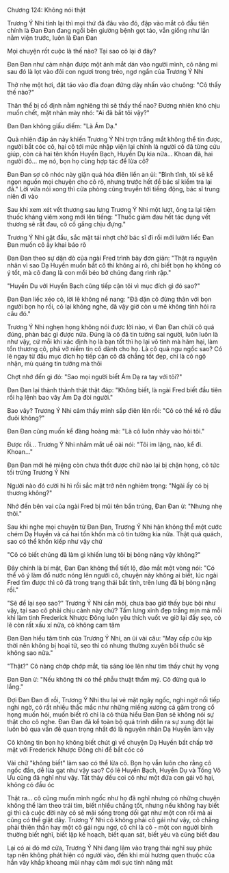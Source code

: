 




Chương 124: Không nói thật

Trương Ý Nhi tỉnh lại thì mọi thứ đã đâu vào đó, đập vào mắt cô đầu tiên chính là Đan Đan đang ngồi bên giường bệnh gọt táo, vẫn giống như lần nằm viện trước, luôn là Đan Đan

Mọi chuyện rốt cuộc là thế nào? Tại sao cô lại ở đây?

Đan Đan như cảm nhận được một ánh mắt dán vào người mình, cô nâng mi sau đó là lọt vào đôi con ngươi trong trẻo, ngơ ngẩn của Trương Ý Nhi

Thở nhẹ một hơi, đặt táo vào đĩa đoạn đứng dậy nhấn vào chuông: "Cô thấy thế nào?"

Thân thể bị cố định nằm nghiêng thì sẽ thấy thế nào? Đương nhiên khó chịu muốn chết, mặt nhăn mày nhó: "Ai đã bắt tôi vậy?"

Đan Đan không giấu diếm: "Là Ám Dạ."

Quả nhiên đáp án này khiến Trương Ý Nhi trợn trắng mắt không thể tin được, người bắt cóc cô, hại cô tới mức nhập viện lại chính là người cô đã từng cứu giúp, còn cả hai tên khốn Huyền Bạch, Huyền Dụ kia nữa... Khoan đã, hai người đó... mẹ nó, bọn họ cùng hợp tác để lừa cô?


Đan Đan sợ cô nhóc này giận quá hóa điên liền an ủi: "Bình tĩnh, tôi sẽ kể ngọn nguồn mọi chuyện cho cô rõ, nhưng trước hết để bác sĩ kiểm tra lại đã." Lời vừa nói xong thì cửa phòng cũng truyền tới tiếng động, bác sĩ trung niên đi vào

Sau khi xem xét vết thương sau lưng Trương Ý Nhi một lượt, ông ta lại tiêm thuốc kháng viêm xong mới lên tiếng: "Thuốc giảm đau hết tác dụng vết thương sẽ rất đau, cô cố gắng chịu đựng."

Trương Ý Nhi gật đầu, sắc mặt tái nhợt chờ bác sĩ đi rồi mới lườm liếc Đan Đan muốn cô ấy khai báo rõ

Đan Đan theo sự dặn dò của ngài Fred trình bày đơn giản: "Thật ra nguyên nhân vì sao Dạ Huyền muốn bắt cô thì không ai rõ, chỉ biết bọn họ không có ý tốt, mà cô đang là con mồi béo bở chúng đang rình rập."

"Huyền Dụ với Huyền Bạch cũng tiếp cận tôi vì mục đích gì đó sao?"

Đan Đan liếc xéo cô, lời lẽ không nể nang: "Đã dặn cô đừng thân với bọn người bọn họ rồi, cô lại không nghe, đã vậy giờ còn u mê không tỉnh hỏi ra câu đó."

Trương Ý Nhi nghẹn họng không nói được lời nào, vì Đan Đan chửi cô quá đúng, phản bác gì được nữa. Đúng là cô đã tin tưởng sai người, luôn luôn là như vậy, cứ mỗi khi xác định họ là bạn tốt thì họ lại vô tình mà hãm hại, làm tổn thương cô, phá vỡ niềm tin cô dành cho họ. Là cô quá ngu ngốc sao? Có lẽ ngay từ đầu mục đích họ tiếp cận cô đã chẳng tốt đẹp, chỉ là cô ngộ nhận, mù quáng tin tưởng mà thôi

Chợt nhớ đến gì đó: "Sao mọi người biết Ám Dạ ra tay với tôi?"

Đan Đan lại thành thành thật thật đáp: "Không biết, là ngài Fred biết đầu tiên rồi hạ lệnh bao vây Ám Dạ đòi người."

Bao vây? Trương Ý Nhi cảm thấy mình sắp điên lên rồi: "Cô có thể kể rõ đầu đuôi không?"


Đan Đan cũng muốn kể đàng hoàng mà: "Là cô luôn nhảy vào hỏi tôi."

Được rồi... Trương Ý Nhi nhắm mắt uể oải nói: "Tôi im lặng, nào, kể đi. Khoan..."

Đan Đan mới hé miệng còn chưa thốt được chữ nào lại bị chặn họng, cô tức tối trừng Trương Ý Nhi

Người nào đó cười hì hì rồi sắc mặt trở nên nghiêm trọng: "Ngài ấy có bị thương không?"

Nhớ đến bên vai của ngài Fred bị mũi tên bắn trúng, Đan Đan ừ: "Nhưng nhẹ thôi."

Sau khi nghe mọi chuyện từ Đan Đan, Trương Ý Nhi hận không thể một cước chém Dạ Huyền và cả hai tốn khốn mà cô tin tưởng kia nữa. Thật quá quách, sao có thể khốn kiếp như vậy chứ

"Cô có biết chúng đã làm gì khiến lưng tôi bị bỏng nặng vậy không?"

Đây chính là bí mật, Đan Đan không thể tiết lộ, đảo mắt một vòng nói: "Có thể vô ý làm đổ nước nóng lên người cô, chuyện này không ai biết, lúc ngài Fred tìm được thì cô đã trong trạng thái bất tỉnh, trên lưng đã bị bỏng nặng rồi."

"Sẽ để lại sẹo sao?" Trương Ý Nhi cắn môi, chưa bao giờ thấy bực bội như vậy, tại sao cô phải chịu cảnh này chứ? Tấm lưng xinh đẹp trắng mịn mà mỗi khi làm tình Frederick Nhược Đông luôn yêu thích vuốt ve giờ lại đầy sẹo, có lẽ còn rất xấu xí nữa, cô không cam tâm

Đan Đan hiểu tâm tình của Trương Ý Nhi, an ủi vài câu: "May cấp cứu kịp thời nên không bị hoại tử, sẹo thì có nhưng thường xuyên bôi thuốc sẽ không sao nữa."

"Thật?" Cô nàng chớp chớp mắt, tia sáng lóe lên như tìm thấy chút hy vọng

Đan Đan ừ: "Nếu không thì có thể phẫu thuật thẩm mỹ. Cô đừng quá lo lắng."

Đợi Đan Đan đi rồi, Trương Ý Nhi thu lại vẻ mặt ngây ngốc, nghi ngờ nối tiếp nghi ngờ, có rất nhiều thắc mắc như những miếng xương cá găm trong cổ họng muốn hỏi, muốn biết rõ chỉ là cô thừa hiểu Đan Đan sẽ không nói sự thật cho cô nghe. Đan Đan đã kể toàn bộ quá trình diễn ra sự xung đột lại luôn bỏ qua vấn đề quan trọng nhất đó là nguyên nhân Dạ Huyền làm vậy

Cô không tin bọn họ không biết chút gì về chuyện Dạ Huyền bất chấp trở mặt với Frederick Nhược Đông chỉ để bắt cóc cô

Vài chữ "không biết" làm sao có thể lừa cô. Bọn họ vẫn luôn cho rằng cô ngốc đần, dễ lừa gạt như vậy sao? Có lẽ Huyền Bạch, Huyền Dụ và Tống Vô Ưu cũng đã nghĩ như vậy. Tất thảy đều coi cô như một đứa con gái vô hại, không có đầu óc

Thật ra... cô cũng muốn mình ngốc như họ đã nghĩ nhưng có những chuyện không thể làm theo trái tim, biết nhiều chẳng tốt, nhưng nếu không hay biết gì thì cả cuộc đời này cô sẽ mãi sống trong dối gạt như một con rối mà ai cũng có thể giật dây. Trương Ý Nhi cô không phải cô gái như vậy, cô chẳng phải thiên thần hay một cô gái ngu ngơ, cô chỉ là cô - một con người bình thường biết nghĩ, biết lập kế hoạch, biết quan sát, biết yêu và cũng biết đau

Lại có ai đó mở cửa, Trương Ý Nhi đang lâm vào trạng thái nghĩ suy phức tạp nên không phát hiện có người vào, đến khi mùi hương quen thuộc của hắn vây khắp khoang mũi nhạy cảm mới sực tỉnh nâng mắt




